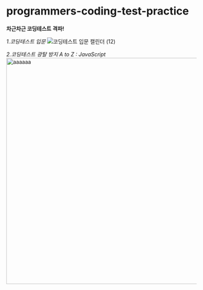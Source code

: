 # programmers-coding-test-practice

**차근차근 코딩테스트 격파!**

_1.코딩테스트 입문_
![코딩테스트 입문 캘린더 (12)](https://user-images.githubusercontent.com/91243651/217547163-73051bd5-1053-4767-87c4-4db28a11b0f8.png)

_2.코딩테스트 광탈 방지 A to Z : JavaScript_
<img width="599" alt="aaaaaa" src="https://user-images.githubusercontent.com/91243651/218670981-366894f4-4d51-4da8-b794-8fc1e8e342e9.png">
